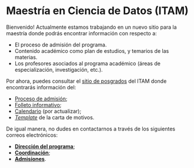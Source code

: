 # Maestría en Ciencia de Datos (ITAM)

Bienvenido! Actualmente estamos trabajando en un nuevo sitio para la
maestría donde podrás encontrar información con respecto a:

- El proceso de admisión del programa. 
- Contenido académico como plan de estudios, y temarios de las materias. 
- Los profesores asociados al programa académico (áreas de especialización, investigación, etc.). 


Por ahora, puedes consultar el [sitio de posgrados](https://posgrados.itam.mx/)
del ITAM donde encontrarás información del:

- [Proceso de admisión](https://posgrados.itam.mx/sites/all/themes/evolve/documentos/Proceso_de_admision_Maestria_en_Ciencia_de_Datos.pdf); 
- [Folleto informativo](https://posgrados.itam.mx/sites/all/themes/evolve/documentos/folleto_ciencia_datos.pdf); 
- [Calendario](https://posgrados.itam.mx/sites/all/themes/evolve/documentos/calendario_ciencia_datos.pdf) (por actualizar);
- [_Template_](https://posgrados.itam.mx/sites/all/themes/evolve/documentos/Carta_de_exposicion_de_motivos_para_la_Maestria_en_Ciencia_de_Datos.docx) de la carta de motivos. 

De igual manera, no dudes en contactarnos a través de los siguientes correos electrónicos:

- [**Dirección del programa**](mailto:alfredo.garbuno@itam.mx); 
- [**Coordinación**](mailto:mcd@itam.mx); 
- [**Admisiones**](lreynamol@itam.mx).
